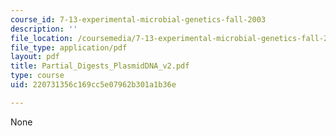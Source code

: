 ```yaml
---
course_id: 7-13-experimental-microbial-genetics-fall-2003
description: ''
file_location: /coursemedia/7-13-experimental-microbial-genetics-fall-2003/220731356c169cc5e07962b301a1b36e_Partial_Digests_PlasmidDNA_v2.pdf
file_type: application/pdf
layout: pdf
title: Partial_Digests_PlasmidDNA_v2.pdf
type: course
uid: 220731356c169cc5e07962b301a1b36e

---
```

None
